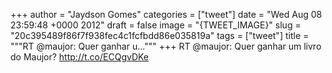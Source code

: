 
+++
author = "Jaydson Gomes"
categories = ["tweet"]
date = "Wed Aug 08 23:59:48 +0000 2012"
draft = false
image = "{TWEET_IMAGE}"
slug = "20c395489f86f7f938fec4c1fcfbdd86e035819a"
tags = ["tweet"]
title = """RT @maujor: Quer ganhar u..."""
+++
RT @maujor: Quer ganhar um livro do Maujor? http://t.co/ECQgvDKe
